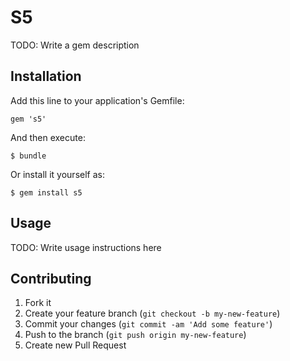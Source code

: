 # S5

TODO: Write a gem description

## Installation

Add this line to your application's Gemfile:

    gem 's5'

And then execute:

    $ bundle

Or install it yourself as:

    $ gem install s5

## Usage

TODO: Write usage instructions here

## Contributing

1. Fork it
2. Create your feature branch (`git checkout -b my-new-feature`)
3. Commit your changes (`git commit -am 'Add some feature'`)
4. Push to the branch (`git push origin my-new-feature`)
5. Create new Pull Request
